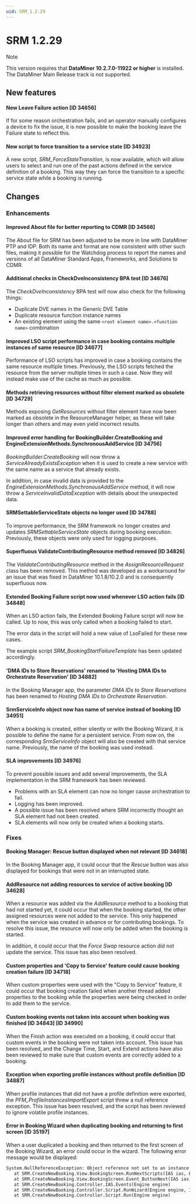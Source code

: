 ```yaml
---
uid: SRM_1.2.29
---
```


# SRM 1.2.29

> [!NOTE]
> This version requires that **DataMiner 10.2.7.0-11922 or higher** is installed. The DataMiner Main Release track is not supported.

## New features

#### New Leave Failure action [ID 34656]

If for some reason orchestration fails, and an operator manually configures a device to fix the issue, it is now possible to make the booking leave the Failure state to reflect this.

#### New script to force transition to a service state [ID 34923]

A new script, *SRM_ForceStateTransition*, is now available, which will allow users to select and run one of the past actions defined in the service definition of a booking. This way they can force the transition to a specific service state while a booking is running.

## Changes

### Enhancements

#### Improved About file for better reporting to CDMR [ID 34566]

The About file for SRM has been adjusted to be more in line with DataMiner PTP and IDP. Both its name and format are now consistent with other such files, making it possible for the Watchdog process to report the names and versions of all DataMiner Standard Apps, Frameworks, and Solutions to CDMR.

#### Additional checks in CheckDveInconsistency BPA test [ID 34676]

The *CheckDveInconsistency* BPA test will now also check for the following things:

- Duplicate DVE names in the Generic DVE Table
- Duplicate resource function instance names
- An existing element using the same `<root element name>.<function name>` combination

#### Improved LSO script performance in case booking contains multiple instances of same resource [ID 34677]

Performance of LSO scripts has improved in case a booking contains the same resource multiple times. Previously, the LSO scripts fetched the resource from the server multiple times in such a case. Now they will instead make use of the cache as much as possible.

#### Methods retrieving resources without filter element marked as obsolete [ID 34729]

Methods exposing *GetResources* without filter element have now been marked as obsolete in the ResourceManager helper, as these will take longer than others and may even yield incorrect results.

#### Improved error handling for ​BookingBuilder.CreateBooking and EngineExtensionMethods.SynchronousAddService [ID 34756]

*​BookingBuilder.CreateBooking* will now throw a *ServiceAlreadyExistsException* when it is used to create a new service with the same name as a service that already exists.

In addition, in case invalid data is provided to the *EngineExtensionMethods.SynchronousAddService* method, it will now throw a *ServiceInvalidDataException* with details about the unexpected data.

#### SRMSettableServiceState objects no longer used [ID 34788]

To improve performance, the SRM framework no longer creates and updates *SRMSettableServiceState* objects during booking execution. Previously, these objects were only used for logging purposes.

#### Superfluous ValidateContributingResource method removed [ID 34826]

The *ValidateContributingResource* method in the *AssignResourceRequest* class has been removed. This method was developed as a workaround for an issue that was fixed in DataMiner 10.1.8/10.2.0 and is consequently superfluous now.

#### Extended Booking Failure script now used whenever LSO action fails [ID 34848]

When an LSO action fails, the Extended Booking Failure script will now be called. Up to now, this was only called when a booking failed to start.

The error data in the script will hold a new value of LsoFailed for these new cases.

The example script *SRM_BookingStartFailureTemplate* has been updated accordingly.

#### 'DMA IDs to Store Reservations' renamed to 'Hosting DMA IDs to Orchestrate Reservation' [ID 34882]

In the Booking Manager app, the parameter *DMA IDs to Store Reservations* has been renamed to *Hosting DMA IDs to Orchestrate Reservation*.

#### SrmServiceInfo object now has name of service instead of booking [ID 34951]

When a booking is created, either silently or with the Booking Wizard, it is possible to define the name for a persistent service. From now on, the corresponding *SrmServiceInfo* object will also be created with that service name. Previously, the name of the booking was used instead.

#### SLA improvements [ID 34976]

To prevent possible issues and add several improvements, the SLA implementation in the SRM framework has been reviewed.

- Problems with an SLA element can now no longer cause orchestration to fail.
- Logging has been improved.
- A possible issue has been resolved where SRM incorrectly thought an SLA element had not been created.
- SLA elements will now only be created when a booking starts.

### Fixes

#### Booking Manager: Rescue button displayed when not relevant [ID 34618]

In the Booking Manager app, it could occur that the *Rescue* button was also displayed for bookings that were not in an interrupted state.

#### AddResource not adding resources to service of active booking [ID 34628]

When a resource was added via the *AddResource* method to a booking that had not started yet, it could occur that when the booking started, the other assigned resources were not added to the service. This only happened when the service was created in advance or for contributing bookings. To resolve this issue, the resource will now only be added when the booking is started.

In addition, it could occur that the *Force Swap* resource action did not update the service. This issue has also been resolved.

#### Custom properties and 'Copy to Service' feature could cause booking creation failure [ID 34718]

When custom properties were used with the "Copy to Service" feature, it could occur that booking creation failed when another thread added properties to the booking while the properties were being checked in order to add them to the service.

#### Custom booking events not taken into account when booking was finished [ID 34843] [ID 34990]

When the Finish action was executed on a booking, it could occur that custom events in the booking were not taken into account. This issue has been resolved, and the Change Time, Start, and Extend actions have also been reviewed to make sure that custom events are correctly added to a booking.

#### Exception when exporting profile instances without profile definition [ID 34887]

When profile instances that did not have a profile definition were exported, the *PFM_ProfileInstancesImportExport* script threw a null reference exception. This issue has been resolved, and the script has been reviewed to ignore volatile profile instances.

#### Error in Booking Wizard when duplicating booking and returning to first screen [ID 35197]

When a user duplicated a booking and then returned to the first screen of the Booking Wizard, an error could occur in the wizard. The following error message would be displayed:

```txt
System.NullReferenceException: Object reference not set to an instance of an object.
   at SRM.CreateNewBooking.View.BookingScreen.RunNextScripts(IAS ias, Engine engine)
   at SRM.CreateNewBooking.View.BookingScreen.Event_ButtonNext(IAS ias, Engine engine)
   at SRM.CreateNewBooking.Controller.IAS.Events(Engine engine)
   at SRM.CreateNewBooking.Controller.Script.RunWizard(Engine engine, IAS ias)
   at SRM.CreateNewBooking.Controller.Script.Run(Engine engine)
```
